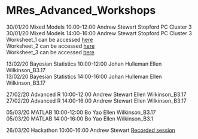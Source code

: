 # MRes_Advanced_Workshops

30/01/20	Mixed Models	10:00-12:00	Andrew Stewart	Stopford PC Cluster 3  
30/01/20	Mixed Models	14:00-16:00	Andrew Stewart	Stopford PC Cluster 3\
Worksheet_1 can be accessed [here](https://ajstewartlang.github.io/MRes_Advanced_Workshops/Workshop_Mixed_Models/worksheets/worksheet_1.html)\
Worksheet_2 can be accessed [here](https://ajstewartlang.github.io/MRes_Advanced_Workshops/Workshop_Mixed_Models/worksheets/worksheet_2.html)\
Worksheet_3 can be accessed [here](https://ajstewartlang.github.io/MRes_Advanced_Workshops/Workshop_Mixed_Models/worksheets/worksheet_3.html)

13/02/20	Bayesian Statistics	10:00-12:00	Johan Hulleman	Ellen Wilkinson_B3.17  
13/02/20	Bayesian Statistics	14:00-16:00	Johan Hulleman	Ellen Wilkinson_B3.17

27/02/20	Advanced R	10:00-12:00	Andrew Stewart	Ellen Wilkinson_B3.17  
27/02/20	Advanced R	14:00-16:00	Andrew Stewart	Ellen Wilkinson_B3.17

05/03/20	MATLAB	10:00-12:00	Bo Yao	Ellen Wilkinson_B3.17  
05/03/20	MATLAB	14:00-16:00	Bo Yao	Ellen Wilkinson_B3.1

26/03/20	Hackathon	10:00-16:00	Andrew Stewart [Recorded session](https://youtu.be/uuz0lvYtJrY)
